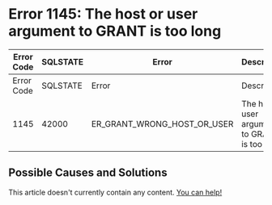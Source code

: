 
# Error 1145: The host or user argument to GRANT is too long


| Error Code | SQLSTATE | Error | Description |
| --- | --- | --- | --- |
| Error Code | SQLSTATE | Error | Description |
| 1145 | 42000 | ER_GRANT_WRONG_HOST_OR_USER | The host or user argument to GRANT is too long |




## Possible Causes and Solutions


This article doesn't currently contain any content. [You can help!](/en/writing-and-editing-knowledge-base-articles/)


